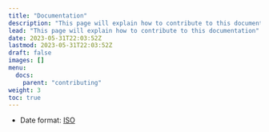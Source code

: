 ```yaml
---
title: "Documentation"
description: "This page will explain how to contribute to this documentation"
lead: "This page will explain how to contribute to this documentation"
date: 2023-05-31T22:03:52Z
lastmod: 2023-05-31T22:03:52Z
draft: false
images: []
menu:
  docs:
    parent: "contributing"
weight: 3
toc: true
---
```


- Date format: [ISO](https://greenwichmeantime.com/articles/clocks/iso)

